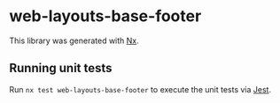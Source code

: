 # web-layouts-base-footer

This library was generated with [Nx](https://nx.dev).

## Running unit tests

Run `nx test web-layouts-base-footer` to execute the unit tests via [Jest](https://jestjs.io).
